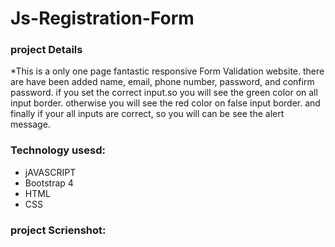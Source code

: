 # Js-Registration-Form
### project Details

*This is a only one page fantastic responsive Form Validation website. there are have been added name, email, phone number, password, and confirm password. if you set the correct input.so you will see the green color on all input border. otherwise you will see the red color on false input border. and finally if your all inputs are correct, so you will can be see the alert message.   

### Technology usesd:
- jAVASCRIPT
- Bootstrap 4
- HTML
- CSS

### project Scrienshot:

